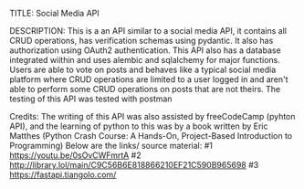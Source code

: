 TITLE: Social Media API

DESCRIPTION: This is a an API similar to a social media API, it contains all CRUD operations, has verification schemas using pydantic. It also has authorization using OAuth2 authentication. This API also has a database integrated wiithin and uses alembic and sqlalchemy for major functions. Users are able to vote on posts and behaves like a typical social media platform where CRUD operations are limited to a user logged in and aren't able to perform some CRUD operations on posts that are not theirs. The testing of this API was tested with postman

Credits: The writing of this API was also assisted by freeCodeCamp (pyhton API), and the learning of python to this was by a book written by Eric Matthes (Python Crash Course: A Hands-On, Project-Based Introduction to Programming)
Below are the links/ source material:
#1 https://youtu.be/0sOvCWFmrtA
#2 http://library.lol/main/C9C56B6E818866210EF21C590B965698
#3 https://fastapi.tiangolo.com/



